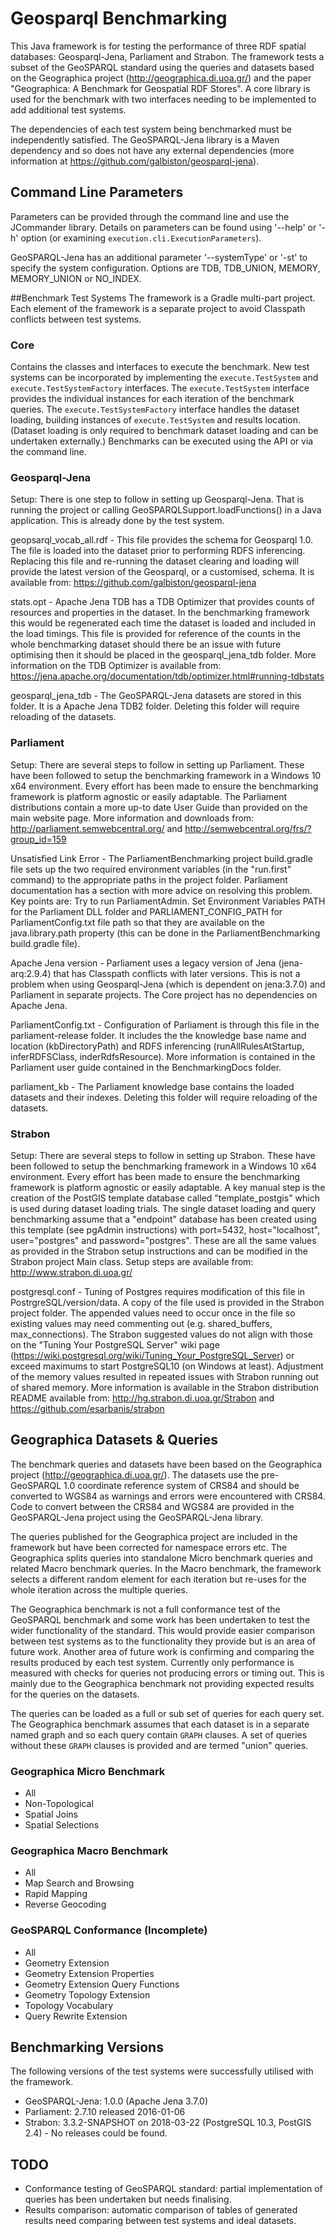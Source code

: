 # Geosparql Benchmarking

This Java framework is for testing the performance of three RDF spatial databases: Geosparql-Jena, Parliament and Strabon.
The framework tests a subset of the GeoSPARQL standard using the queries and datasets based on the Geographica project (http://geographica.di.uoa.gr/) and the paper "Geographica: A Benchmark
for Geospatial RDF Stores". 
A core library is used for the benchmark with two interfaces needing to be implemented to add additional test systems.

The dependencies of each test system being benchmarked must be independently satisfied.
The GeoSPARQL-Jena library is a Maven dependency and so does not have any external dependencies (more information at https://github.com/galbiston/geosparql-jena).

## Command Line Parameters
Parameters can be provided through the command line and use the JCommander library. 
Details on parameters can be found using '--help' or '-h' option (or examining `execution.cli.ExecutionParameters`).

GeoSPARQL-Jena has an additional parameter '--systemType' or '-st' to specify the system configuration. Options are TDB, TDB_UNION, MEMORY, MEMORY_UNION or NO_INDEX.

##Benchmark Test Systems
The framework is a Gradle multi-part project. Each element of the framework is a separate project to avoid Classpath conflicts between test systems.

### Core
Contains the classes and interfaces to execute the benchmark. New test systems can be incorporated by implementing the `execute.TestSystem` and `execute.TestSystemFactory` interfaces.
The `execute.TestSystem` interface provides the individual instances for each iteration of the benchmark queries. 
The `execute.TestSystemFactory` interface handles the dataset loading, building instances of `execute.TestSystem` and results location. (Dataset loading is only required to benchmark dataset loading and can be undertaken externally.)
Benchmarks can be executed using the API or via the command line.

### Geosparql-Jena

Setup: There is one step to follow in setting up Geosparql-Jena. That is running the project or calling GeoSPARQLSupport.loadFunctions() in a Java application. This is already done by the test system.

geopsarql_vocab_all.rdf - This file provides the schema for Geosparql 1.0. The file is loaded into the dataset prior to performing RDFS inferencing. Replacing this file and re-running the dataset clearing and loading will provide the latest version of the Geosparql, or a customised, schema. It is available from: https://github.com/galbiston/geosparql-jena

stats.opt - Apache Jena TDB has a TDB Optimizer that provides counts of resources and properties in the dataset. In the benchmarking framework this would be regenerated each time the dataset is loaded and included in the load timings. This file is provided for reference of the counts in the whole benchmarking dataset should there be an issue with future optimising then it should be placed in the geosparql_jena_tdb folder. More information on the TDB Optimizer is available from: https://jena.apache.org/documentation/tdb/optimizer.html#running-tdbstats

geosparql_jena_tdb - The GeoSPARQL-Jena datasets are stored in this folder. It is a Apache Jena TDB2 folder. Deleting this folder will require reloading of the datasets.

### Parliament

Setup: There are several steps to follow in setting up Parliament. These have been followed to setup the benchmarking framework in a Windows 10 x64 environment. Every effort has been made to ensure the benchmarking framework is platform agnostic or easily adaptable. The Parliament distributions contain a more up-to date User Guide than provided on the main website page. More information and downloads from: http://parliament.semwebcentral.org/ and http://semwebcentral.org/frs/?group_id=159

Unsatisfied Link Error - The ParliamentBenchmarking project build.gradle file sets up the two required environment variables (in the "run.first" command) to the appropriate paths in the project folder. Parliament documentation has a section with more advice on resolving this problem. Key points are: Try to run ParliamentAdmin. Set Environment Variables PATH for the Parliament DLL folder and PARLIAMENT_CONFIG_PATH for ParliamentConfig.txt file path so that they are available on the java.library.path property (this can be done in the ParliamentBenchmarking build.gradle file).

Apache Jena version - Parliament uses a legacy version of Jena (jena-arq:2.9.4) that has Classpath conflicts with later versions. This is not a problem when using Geosparql-Jena (which is dependent on jena:3.7.0) and Parliament in separate projects. The Core project has no dependencies on Apache Jena.

ParliamentConfig.txt - Configuration of Parliament is through this file in the parliament-release folder. It includes the the knowledge base name and location (kbDirectoryPath) and RDFS inferencing (runAllRulesAtStartup, inferRDFSClass, inderRdfsResource). More information is contained in the Parliament user guide contained in the BenchmarkingDocs folder.

parliament_kb - The Parliament knowledge base contains the loaded datasets and their indexes. Deleting this folder will require reloading of the datasets.

### Strabon

Setup: There are several steps to follow in setting up Strabon. These have been followed to setup the benchmarking framework in a Windows 10 x64 environment. Every effort has been made to ensure the benchmarking framework is platform agnostic or easily adaptable. A key manual step is the creation of the PostGIS template database called "template_postgis" which is used during dataset loading trials. The single dataset loading and query benchmarking assume that a "endpoint" database has been created using this template (see pgAdmin instructions) with port=5432, host="localhost", user="postgres" and password="postgres". These are all the same values as provided in the Strabon setup instructions and can be modified in the Strabon project Main class. Setup steps are available from: http://www.strabon.di.uoa.gr/

postgresql.conf - Tuning of Postgres requires modification of this file in PostrgreSQL/version/data. A copy of the file used is provided in the Strabon project folder. The appended values need to occur once in the file so existing values may need commenting out (e.g. shared_buffers, max_connections). The Strabon suggested values do not align with those on the "Tuning Your PostgreSQL Server" wiki page (https://wiki.postgresql.org/wiki/Tuning_Your_PostgreSQL_Server) or exceed maximums to start PostgreSQL10 (on Windows at least). Adjustment of the memory values resulted in repeated issues with Strabon running out of shared memory. More information is available in the Strabon distribution README available from: http://hg.strabon.di.uoa.gr/Strabon and https://github.com/esarbanis/strabon

## Geographica Datasets & Queries
The benchmark queries and datasets have been based on the Geographica project (http://geographica.di.uoa.gr/).
The datasets use the pre-GeoSPARQL 1.0 coordinate reference system of CRS84 and should be converted to WGS84 as warnings and errors were encountered with CRS84. 
Code to convert between the CRS84 and WGS84 are provided in the GeoSPARQL-Jena project using the GeoSPARQL-Jena library.

The queries published for the Geographica project are included in the framework but have been corrected for namespace errors etc.
The Geographica splits queries into standalone Micro benchmark queries and related Macro benchmark queries.
In the Macro benchmark, the framework selects a different random element for each iteration but re-uses for the whole iteration across the multiple queries.

The Geographica benchmark is not a full conformance test of the GeoSPARQL benchmark and some work has been undertaken to test the wider functionality of the standard.
This would provide easier comparison between test systems as to the functionality they provide but is an area of future work.
Another area of future work is confirming and comparing the results produced by each test system. Currently only performance is measured with checks for queries not producing errors or timing out.
This is mainly due to the Geographica benchmark not providing expected results for the queries on the datasets.

The queries can be loaded as a full or sub set of queries for each query set.
The Geographica benchmark assumes that each dataset is in a separate named graph and so each query contain `GRAPH` clauses.
A set of queries without these `GRAPH` clauses is provided and are termed "union" queries.

### Geographica Micro Benchmark
* All
* Non-Topological
* Spatial Joins
* Spatial Selections

### Geographica Macro Benchmark
* All
* Map Search and Browsing
* Rapid Mapping
* Reverse Geocoding

### GeoSPARQL Conformance (Incomplete)
* All
* Geometry Extension
* Geometry Extension Properties
* Geometry Extension Query Functions
* Geometry Topology Extension      
* Topology Vocabulary
* Query Rewrite Extension

## Benchmarking Versions
The following versions of the test systems were successfully utilised with the framework.

* GeoSPARQL-Jena: 1.0.0 (Apache Jena 3.7.0)
* Parliament: 2.7.10 released 2016-01-06
* Strabon: 3.3.2-SNAPSHOT on 2018-03-22 (PostgreSQL 10.3, PostGIS 2.4) - No releases could be found.

## TODO
* Conformance testing of GeoSPARQL standard: partial implementation of queries has been undertaken but needs finalising.
* Results comparison: automatic comparison of tables of generated results need comparing between test systems and ideal datasets.

